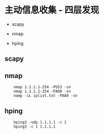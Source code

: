 

# 主动信息收集 - 四层发现

* scapy

* nmap

* hping

## scapy

## nmap
```sbtshell
    nmap 1.1.1.1-254 -PU53 -sn 
    nmap 1.1.1.1-254 -PA80 -sn 
    namp -iL iplist.txt -PA80 -sn 
```

## hping
```sbtshell
    hping3 -udp 1.1.1.1 -c 1
    hping3 -c 1 1.1.1.1
```



